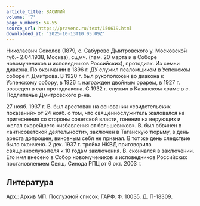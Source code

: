 ```yaml
---
article_title: ВАСИЛИЙ
volume: '7'
page_numbers: 54-55
source_url: https://pravenc.ru/text/150619.html
downloaded_at: '2025-10-13T10:05:09Z'
---
```


Николаевич Соколов (1879, с. Сабурово Дмитровского у. Московской губ.- 2.04.1938, Москва), сщмч. (пам. 20 марта и в Соборе новомучеников и исповедников Российских), протодиак. Из семьи диакона. По окончании в 1896 г. ДУ служил псаломщиком в Успенском соборе г. Дмитрова. В 1920 г. был рукоположен во диакона к Успенскому собору, в 1926 г. награжден двойным орарем, в 1927 г. возведен в сан протодиакона. С 1932 г. служил в Казанском храме в с. Подлипечье Дмитровского р-на.

27 нояб. 1937 г. В. был арестован на основании «свидетельских показаний» от 24 нояб. о том, что священнослужитель жаловался на притеснения со стороны советской власти, гонения на верующих и желал скорейшего «избавления от большевиков». В. был обвинен в «антисоветской деятельности», заключен в Таганскую тюрьму, в день ареста допрошен, виновным себя не признал. В тот же день следствие было окончено. 2 дек. 1937 г. тройка НКВД приговорила священнослужителя к 10 годам заключения. В. скончался в заключении. Его имя внесено в Собор новомучеников и исповедников Российских постановлением Свящ. Синода РПЦ от 6 окт. 2003 г.

## Литература

Арх.: Архив МП. Послужной список; ГАРФ. Ф. 10035. Д. П-18309.
